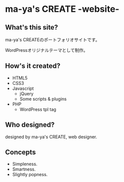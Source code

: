 # ma-ya's CREATE -website-

## What's this site?

ma-ya's CREATEのポートフォリオサイトです。

WordPressオリジナルテーマとして制作。

## How's it created?

- HTML5
- CSS3
- Javascript
    - jQuery
    - Some scripts & plugins
- PHP
    - WordPress tpl tag

## Who designed?

designed by ma-ya's CREATE, web designer.

## Concepts

- Simpleness.
- Smartness.
- Slightly popness.